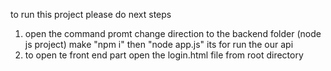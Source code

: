 to run this project please do next steps
1) open  the command promt change direction to the backend folder (node js project) make "npm i" then "node app.js" its for run the our api
2) to open te front end part open the login.html file from root directory
